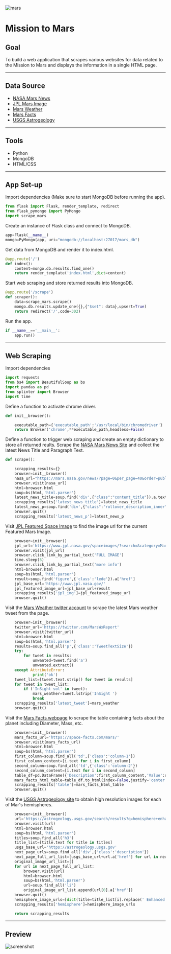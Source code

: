 ![mars](https://natgeo.imgix.net/shows/thumbnails/MarsS2_KeyArt-Horizontal_1920x1080_CLEAN.jpg?auto=compress,format&w=1920&h=960&fit=crop)
# __Mission to Mars__
## __Goal__
To build a web application that scrapes various websites for data related to the Mission to Mars and displays the information in a single HTML page.

---
## __Data Source__
* [NASA Mars News](https://mars.nasa.gov/news/?page=0&per_page=40&order=publish_date+desc%2Ccreated_at+desc&search=&category=19%2C165%2C184%2C204&blank_scope=Latest)
* [JPL Mars Image](https://www.jpl.nasa.gov/spaceimages/?search=&category=Mars)
* [Mars Weather](https://twitter.com/marswxreport?lang=en)
* [Mars Facts](https://space-facts.com/mars/)
* [USGS Astrogeology](https://astrogeology.usgs.gov/search/results?q=hemisphere+enhanced&k1=target&v1=Mars)
---
## __Tools__
* Python
* MongoDB
* HTML/CSS
----------
## __App Set-up__
Import dependencies (Make sure to start MongoDB before running the app).
```python
from flask import Flask, render_template, redirect
from flask_pymongo import PyMongo
import scrape_mars
```
Create an instance of Flask class and connect to MongoDB.
```python
app=Flask(__name__)
mongo=PyMongo(app, uri="mongodb://localhost:27017/mars_db")
```
Get data from MongoDB and render it to index.html.
```python
@app.route('/')
def index():
    content=mongo.db.results.find_one()
    return render_template('index.html',dict=content)
```
Start web scraping and store returned results into MongoDB.
```python
@app.route('/scrape')
def scraper():
    data=scrape_mars.scrape()
    mongo.db.results.update_one({},{"$set": data},upsert=True)
    return redirect('/',code=302)
```
Run the app.
```python
if __name__=='__main__':
    app.run()
```
---
## __Web Scraping__
Import dependencies
```python
import requests
from bs4 import BeautifulSoup as bs
import pandas as pd
from splinter import Browser
import time
```
Define a function to activate chrome driver.
```python
def init__browser():

    executable_path={'executable_path':'/usr/local/bin/chromedriver'}
    return Browser('chrome',**executable_path,headless=False)
```
Define a function to trigger web scraping and create an empty dictionary to store all returned reults.
Scrape the [NASA Mars News Site](https://mars.nasa.gov/news/?page=0&per_page=40&order=publish_date+desc%2Ccreated_at+desc&search=&category=19%2C165%2C184%2C204&blank_scope=Latest) and collect the latest News Title and Paragraph Text. 
```python
def scrape():

    scrapping_results={}
    browser=init__browser()
    nasa_url="https://mars.nasa.gov/news/?page=0&per_page=40&order=publish_date+desc%2Ccreated_at+desc&search=&category=19%2C165%2C184%2C204&blank_scope=Latest"
    browser.visit(nasa_url)
    html=browser.html
    soup=bs(html,'html.parser')
    latest_news_title=soup.find('div',{"class":"content_title"}).a.text.strip()
    scrapping_results['latest_news_title']=latest_news_title
    latest_news_p=soup.find('div',{"class":"rollover_description_inner"}).text
    browser.quit()
    scrapping_results['latest_news_p']=latest_news_p
```
Visit [JPL Featured Space Image](https://www.jpl.nasa.gov/spaceimages/?search=&category=Mars) to find the image url for the current Featured Mars Image.
```python
    browser=init__browser()
    jpl_url='https://www.jpl.nasa.gov/spaceimages/?search=&category=Mars'
    browser.visit(jpl_url)
    browser.click_link_by_partial_text('FULL IMAGE') 
    time.sleep(5) 
    browser.click_link_by_partial_text('more info') 
    html=browser.html
    soup=bs(html,'html.parser')
    result=soup.find('figure',{'class':'lede'}).a['href']
    jpl_base_url='https://www.jpl.nasa.gov/'
    jpl_featured_image_url=jpl_base_url+result
    scrapping_results['jpl_img']=jpl_featured_image_url
    browser.quit()
```
Visit the [Mars Weather twitter account](https://twitter.com/marswxreport?lang=en) to scrape the latest Mars weather tweet from the page.
```python
    browser=init__browser()
    twitter_url='https://twitter.com/MarsWxReport'
    browser.visit(twitter_url)
    html=browser.html
    soup=bs(html,'html.parser')
    results=soup.find_all('p',{'class':'TweetTextSize'})
    try:
        for tweet in results:
            unwanted=tweet.find('a')
            unwanted.extract()
    except AttributeError:
            print('ok')
    tweet_list=[tweet.text.strip() for tweet in results]
    for tweet in tweet_list:
        if ('InSight sol' in tweet):
            mars_weather=tweet.lstrip('InSight ')
            break
    scrapping_results['latest_tweet']=mars_weather
    browser.quit()
```
Visit the [Mars Facts webpage](https://space-facts.com/mars/)  to scrape the table containing facts about the planet including Diameter, Mass, etc.
```python
    browser=init__browser()
    mars_facts_url='https://space-facts.com/mars/'
    browser.visit(mars_facts_url)
    html=browser.html
    soup=bs(html,'html.parser')
    first_column=soup.find_all('td',{'class':'column-1'})
    first_column_content=[i.text for i in first_column]
    second_column=soup.find_all('td',{'class':'column-2'})
    second_column_content=[i.text for i in second_column]
    table_df=pd.DataFrame({'Description':first_column_content,'Value':second_column_content})
    mars_facts_html_table=table_df.to_html(index=False,justify='center')
    scrapping_results['table']=mars_facts_html_table
    browser.quit()
```
Visit the [USGS Astrogeology site](https://astrogeology.usgs.gov/search/results?q=hemisphere+enhanced&k1=target&v1=Mars) to obtain high resolution images for each of Mar's hemispheres.
```python
    browser=init__browser()
    url='https://astrogeology.usgs.gov/search/results?q=hemisphere+enhanced&k1=target&v1=Mars'
    browser.visit(url)
    html=browser.html
    soup=bs(html,'html.parser')
    titles=soup.find_all('h3') 
    title_list=[title.text for title in titles]
    usgs_base_url='https://astrogeology.usgs.gov'
    next_page_urls=soup.find_all('div',{'class':'description'}) 
    next_page_full_url_list=[usgs_base_url+url.a['href'] for url in next_page_urls]
    original_image_url_list=[]
    for url in next_page_full_url_list:
        browser.visit(url)
        html=browser.html
        soup=bs(html,'html.parser')
        url=soup.find_all('li') 
        original_image_url_list.append(url[0].a['href'])
    browser.quit()   
    hemisphere_image_urls=[dict(title=title_list[i].replace(' Enhanced',''), img_url=original_image_url_list[i]) for i in range(4)]
    scrapping_results['hemisphere']=hemisphere_image_urls            

    return scrapping_results
```
---
## __Preview__
![screenshot](https://github.com/hanyang2019/Mission_to_Mars/blob/master/screen_shot.png?raw=true)